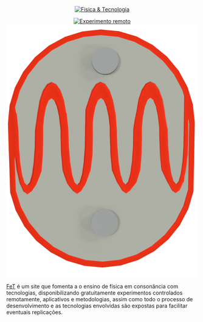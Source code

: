 <p align="center">
  <a href="https://sites.google.com/view/fisetec/" target="_blank" >
    <img alt="Fisica & Tecnologia" src="https://drive.google.com/open?id=1PiS3h-Aihyb_WnZeNwc_blug9RyWRW6f" width="400" />
  </a>
</p>
<p align="center">
    <a href="https://sites.google.com/view/fisetec/material/experimenta%C3%A7%C3%A3o-remota/experimentos?authuser=0" target="_blank">
        <img alt="Experimento remoto" src="https://drive.google.com/open?id=1SEVZQDdz47GjpAB0EJDI86sRkLLPOHGA">
    </a>
    <a href="https://play.google.com/store/apps/details?id=com.IzacPhysics.LDR" target="_blank">
        <img alt="APP" src="https://github.com/IMSFisica/LDRvsLuz/blob/master/public/img/LDR3.png">
    </a>
</p>

[FeT](https://sites.google.com/view/fisetec/) é um site que fomenta a o ensino de 
física em consonância com tecnologias, disponibilizando gratuitamente experimentos
controlados remotamente, aplicativos e metodologias, assim como todo o processo de
desenvolvimento e as tecnologias envolvidas são expostas para facilitar eventuais 
replicações.
